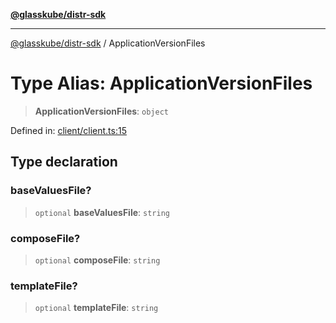 [**@glasskube/distr-sdk**](../README.md)

---

[@glasskube/distr-sdk](../README.md) / ApplicationVersionFiles

# Type Alias: ApplicationVersionFiles

> **ApplicationVersionFiles**: `object`

Defined in: [client/client.ts:15](https://github.com/glasskube/distr/blob/6a35007de6a2b1a70636ce4347f91486536bfef5/sdk/js/src/client/client.ts#L15)

## Type declaration

### baseValuesFile?

> `optional` **baseValuesFile**: `string`

### composeFile?

> `optional` **composeFile**: `string`

### templateFile?

> `optional` **templateFile**: `string`
